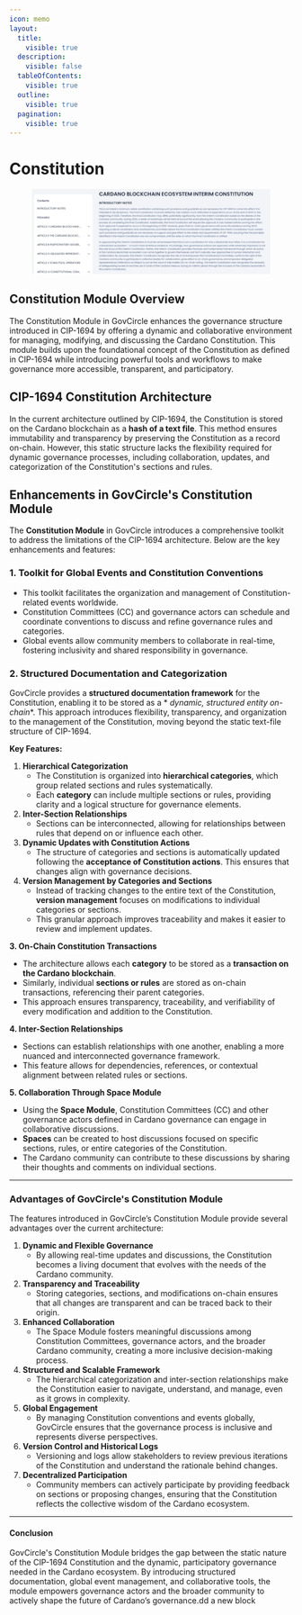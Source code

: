 ```yaml
---
icon: memo
layout:
  title:
    visible: true
  description:
    visible: false
  tableOfContents:
    visible: true
  outline:
    visible: true
  pagination:
    visible: true
---
```


# Constitution

<figure><img src="../../.gitbook/assets/constitution%20picture.png" alt=""><figcaption></figcaption></figure>

## Constitution Module Overview

The Constitution Module in GovCircle enhances the governance structure introduced in CIP-1694 by offering a dynamic and
collaborative environment for managing, modifying, and discussing the Cardano Constitution. This module builds upon the
foundational concept of the Constitution as defined in CIP-1694 while introducing powerful tools and workflows to make
governance more accessible, transparent, and participatory.

## CIP-1694 Constitution Architecture

In the current architecture outlined by CIP-1694, the Constitution is stored on the Cardano blockchain as a **hash of a
text file**. This method ensures immutability and transparency by preserving the Constitution as a record on-chain.
However, this static structure lacks the flexibility required for dynamic governance processes, including collaboration,
updates, and categorization of the Constitution's sections and rules.

## Enhancements in GovCircle's Constitution Module

The **Constitution Module** in GovCircle introduces a comprehensive toolkit to address the limitations of the CIP-1694
architecture. Below are the key enhancements and features:

### **1. Toolkit for Global Events and Constitution Conventions**

* This toolkit facilitates the organization and management of Constitution-related events worldwide.
* Constitution Committees (CC) and governance actors can schedule and coordinate conventions to discuss and refine
  governance rules and categories.
* Global events allow community members to collaborate in real-time, fostering inclusivity and shared responsibility in
  governance.

### **2.** Structured Documentation and Categorization

GovCircle provides a **structured documentation framework** for the Constitution, enabling it to be stored as a *
*dynamic, structured entity on-chain**. This approach introduces flexibility, transparency, and organization to the
management of the Constitution, moving beyond the static text-file structure of CIP-1694.

**Key Features:**

1. **Hierarchical Categorization**
    * The Constitution is organized into **hierarchical categories**, which group related sections and rules
      systematically.
    * Each **category** can include multiple sections or rules, providing clarity and a logical structure for governance
      elements.
2. **Inter-Section Relationships**
    * Sections can be interconnected, allowing for relationships between rules that depend on or influence each other.
3. **Dynamic Updates with Constitution Actions**
    * The structure of categories and sections is automatically updated following the **acceptance of Constitution
      actions**. This ensures that changes align with governance decisions.
4. **Version Management by Categories and Sections**
    * Instead of tracking changes to the entire text of the Constitution, **version management** focuses on
      modifications to individual categories or sections.
    * This granular approach improves traceability and makes it easier to review and implement updates.

**3. On-Chain Constitution Transactions**

* The architecture allows each **category** to be stored as a **transaction on the Cardano blockchain**.
* Similarly, individual **sections or rules** are stored as on-chain transactions, referencing their parent categories.
* This approach ensures transparency, traceability, and verifiability of every modification and addition to the
  Constitution.

**4. Inter-Section Relationships**

* Sections can establish relationships with one another, enabling a more nuanced and interconnected governance
  framework.
* This feature allows for dependencies, references, or contextual alignment between related rules or sections.

**5. Collaboration Through Space Module**

* Using the **Space Module**, Constitution Committees (CC) and other governance actors defined in Cardano governance can
  engage in collaborative discussions.
* **Spaces** can be created to host discussions focused on specific sections, rules, or entire categories of the
  Constitution.
* The Cardano community can contribute to these discussions by sharing their thoughts and comments on individual
  sections.

***

### Advantages of GovCircle's Constitution Module

The features introduced in GovCircle’s Constitution Module provide several advantages over the current architecture:

1. **Dynamic and Flexible Governance**
    * By allowing real-time updates and discussions, the Constitution becomes a living document that evolves with the
      needs of the Cardano community.
2. **Transparency and Traceability**
    * Storing categories, sections, and modifications on-chain ensures that all changes are transparent and can be
      traced back to their origin.
3. **Enhanced Collaboration**
    * The Space Module fosters meaningful discussions among Constitution Committees, governance actors, and the broader
      Cardano community, creating a more inclusive decision-making process.
4. **Structured and Scalable Framework**
    * The hierarchical categorization and inter-section relationships make the Constitution easier to navigate,
      understand, and manage, even as it grows in complexity.
5. **Global Engagement**
    * By managing Constitution conventions and events globally, GovCircle ensures that the governance process is
      inclusive and represents diverse perspectives.
6. **Version Control and Historical Logs**
    * Versioning and logs allow stakeholders to review previous iterations of the Constitution and understand the
      rationale behind changes.
7. **Decentralized Participation**
    * Community members can actively participate by providing feedback on sections or proposing changes, ensuring that
      the Constitution reflects the collective wisdom of the Cardano ecosystem.

***

#### Conclusion

GovCircle's Constitution Module bridges the gap between the static nature of the CIP-1694 Constitution and the dynamic,
participatory governance needed in the Cardano ecosystem. By introducing structured documentation, global event
management, and collaborative tools, the module empowers governance actors and the broader community to actively shape
the future of Cardano’s governance.dd a new block

